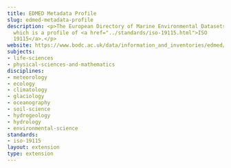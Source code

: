 ```yaml
---
title: EDMED Metadata Profile
slug: edmed-metadata-profile
description: <p>The European Directory of Marine Environmental Datasets metadata scheme,
  which is a profile of <a href="../standards/iso-19115.html">ISO
  19115</a>.</p>
website: https://www.bodc.ac.uk/data/information_and_inventories/edmed/
subjects:
- life-sciences
- physical-sciences-and-mathematics
disciplines:
- meteorology
- ecology
- climatology
- glaciology
- oceanography
- soil-science
- hydrogeology
- hydrology
- environmental-science
standards:
- iso-19115
layout: extension
type: extension
---
```


